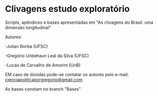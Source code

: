 # Clivagens estudo exploratório

Scripts, apêndices e bases apresentadas em "As clivagens do Brasil: uma dimensão longitudinal"

Autores:

-Julian Borba (UFSC)

-Gregório Unbehaun Leal da Silva (UFSC)

-Lucas de Carvalho de Amorim (UnB)

EM caso de dúvidas pode-se contatar os autores pelo e-mail: cienciapoliticaporgregorio@gmail.com

As bases constam no branch "Bases"
